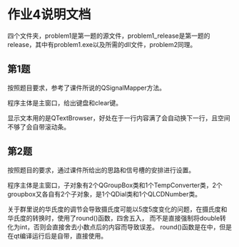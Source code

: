 # 作业4说明文档

四个文件夹，problem1是第一题的源文件，problem1_release是第一题的release，其中有problem1.exe以及所需的dll文件，problem2同理。

## 第1题
按照题目要求，参考了课件所说的QSignalMapper方法。

程序主体是主窗口，给出键盘和clear键。

显示文本用的是QTextBrowser，好处在于一行内容满了会自动换下一行，且空间不够了会自带滚动条。

## 第2题
按照题目的要求，通过课件所给出的思路和信号槽的安排进行设置。

程序主体是主窗口，子对象有2个QGroupBox类和1个TempConverter类，2个groupbox又各自有2个子对象，是1个QDial类和1个QLCDNumber类。

关于群里说的华氏度的调节会导致摄氏度可能以5度5度变化的问题，在摄氏度和华氏度的转换时，使用了round()函数，四舍五入，
而不是直接强制将double转化为int，否则会直接舍去小数点后的内容而导致误差。
round()函数是在<cmath>中，但是在qt编译运行后是自带，直接使用。